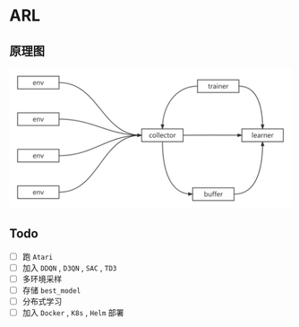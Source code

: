 # ARL

## 原理图

![Alt text](imgs/sdk%E5%8E%9F%E7%90%86%E5%9B%BE.png)

## Todo

- [ ] 跑 `Atari`
- [ ] 加入 `DDQN` , `D3QN` , `SAC` , `TD3`
- [ ] 多环境采样
- [ ] 存储 `best_model`
- [ ] 分布式学习
- [ ] 加入 `Docker` , `K8s` , `Helm` 部署
